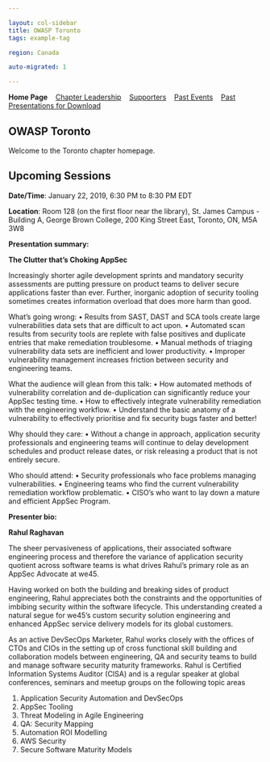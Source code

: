 ```yaml
---

layout: col-sidebar
title: OWASP Toronto
tags: example-tag

region: Canada

auto-migrated: 1

---
```


<strong>Home Page</strong>
&nbsp;&nbsp;&nbsp;[Chapter Leadership](leaders.md)
&nbsp;&nbsp;&nbsp;[Supporters](Supporters.md)
&nbsp;&nbsp;&nbsp;[Past Events](pastevents.md)
&nbsp;&nbsp;&nbsp;[Past Presentations for Download](downloads.md)


OWASP Toronto
-------------

Welcome to the Toronto chapter homepage.


Upcoming Sessions
-----------------

**Date/Time**: January 22, 2019, 6:30 PM to 8:30 PM EDT

**Location**: Room 128 (on the first floor near the library), St. James Campus - Building A, George Brown College, 200 King Street East, Toronto, ON, M5A 3W8

**Presentation summary:**

**The Clutter that’s Choking AppSec**

Increasingly shorter agile development sprints and mandatory security assessments are putting pressure on product teams to deliver secure applications faster than ever. Further, inorganic adoption of security tooling sometimes creates information overload that does more harm than good.

What’s going wrong:
• Results from SAST, DAST and SCA tools create large vulnerabilities data sets that are difficult to act upon.
• Automated scan results from security tools are replete with false positives and duplicate entries that make remediation troublesome.
• Manual methods of triaging vulnerability data sets are inefficient and lower productivity.
• Improper vulnerability management increases friction between security and engineering teams.

What the audience will glean from this talk:
• How automated methods of vulnerability correlation and de-duplication can significantly reduce your AppSec testing time.
• How to effectively integrate vulnerability remediation with the engineering workflow.
• Understand the basic anatomy of a vulnerability to effectively prioritise and fix security bugs faster and better!

Why should they care:
• Without a change in approach, application security professionals and engineering teams will continue to delay development schedules and product release dates, or risk releasing a product that is not entirely secure.

Who should attend:
• Security professionals who face problems managing vulnerabilities.
• Engineering teams who find the current vulnerability remediation workflow problematic.
• CISO’s who want to lay down a mature and efficient AppSec Program.

**Presenter bio:**

**Rahul Raghavan**

The sheer pervasiveness of applications, their associated software engineering process and therefore the variance of application security quotient across software teams is what drives Rahul’s primary role as an AppSec Advocate at we45.

Having worked on both the building and breaking sides of product engineering, Rahul appreciates both the constraints and the opportunities of imbibing security within the software lifecycle. This understanding created a natural segue for we45’s custom security solution engineering and enhanced AppSec service delivery models for its global customers.

As an active DevSecOps Marketer, Rahul works closely with the offices of CTOs and CIOs in the setting up of cross functional skill building and collaboration models between engineering, QA and security teams to build and manage software security maturity frameworks.
Rahul is Certified Information Systems Auditor (CISA) and is a regular speaker at global conferences, seminars and meetup groups on the following topic areas

1. Application Security Automation and DevSecOps
2. AppSec Tooling
3. Threat Modeling in Agile Engineering
4. QA: Security Mapping
5. Automation ROI Modelling
6. AWS Security
7. Secure Software Maturity Models
